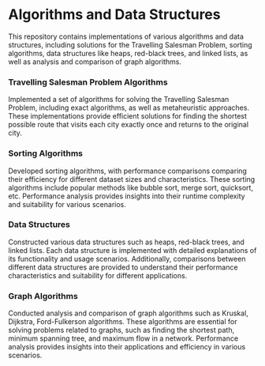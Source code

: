 # Algorithms and Data Structures

This repository contains implementations of various algorithms and data structures, including solutions for the Travelling Salesman Problem, sorting algorithms, data structures like heaps, red-black trees, and linked lists, as well as analysis and comparison of graph algorithms.

### Travelling Salesman Problem Algorithms

Implemented a set of algorithms for solving the Travelling Salesman Problem, including exact algorithms, as well as metaheuristic approaches. These implementations provide efficient solutions for finding the shortest possible route that visits each city exactly once and returns to the original city.

### Sorting Algorithms

Developed sorting algorithms, with performance comparisons comparing their efficiency for different dataset sizes and characteristics. These sorting algorithms include popular methods like bubble sort, merge sort, quicksort, etc. Performance analysis provides insights into their runtime complexity and suitability for various scenarios.

### Data Structures

Constructed various data structures such as heaps, red-black trees, and linked lists. Each data structure is implemented with detailed explanations of its functionality and usage scenarios. Additionally, comparisons between different data structures are provided to understand their performance characteristics and suitability for different applications.

### Graph Algorithms

Conducted analysis and comparison of graph algorithms such as Kruskal, Dijkstra, Ford-Fulkerson algorithms. These algorithms are essential for solving problems related to graphs, such as finding the shortest path, minimum spanning tree, and maximum flow in a network. Performance analysis provides insights into their applications and efficiency in various scenarios.

